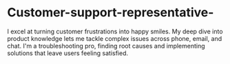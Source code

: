 # Customer-support-representative-
I  excel at turning customer frustrations into happy smiles. My deep dive into product knowledge lets me tackle complex issues across phone, email, and chat. I'm a troubleshooting pro, finding root causes and implementing solutions that leave users feeling satisfied.
